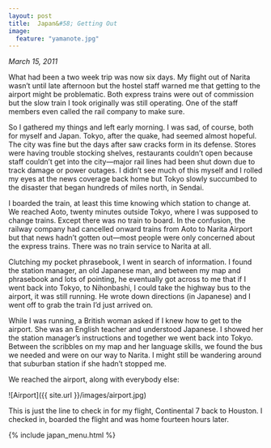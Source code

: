 ```yaml
---
layout: post
title:  Japan&#58; Getting Out
image:
  feature: "yamanote.jpg"
---
```

*March 15, 2011*&nbsp;

What had been a two week trip was now six days.  My flight out of Narita wasn’t until late afternoon but the hostel staff warned me that getting to the airport might be problematic.  Both express trains were out of commission but the slow train I took originally was still operating.  One of the staff members even called the rail company to make sure.

So I gathered my things and left early morning.  I was sad, of course, both for myself and Japan.  Tokyo, after the quake, had seemed almost hopeful.  The city was fine but the days after saw cracks form in its defense.  Stores were having trouble stocking shelves, restaurants couldn’t open because staff couldn’t get into the city—major rail lines had been shut down due to track damage or power outages.  I didn’t see much of this myself and I rolled my eyes at the news coverage back home but Tokyo slowly succumbed to the disaster that began hundreds of miles north, in Sendai.

I boarded the train, at least this time knowing which station to change at.  We reached Aoto, twenty minutes outside Tokyo, where I was supposed to change trains.  Except there was no train to board.  In the confusion, the railway company had cancelled onward trains from Aoto to Narita Airport but that news hadn’t gotten out—most people were only concerned about the express trains.  There was no train service to Narita at all.

Clutching my pocket phrasebook, I went in search of information.  I found the station manager, an old Japanese man, and between my map and phrasebook and lots of pointing, he eventually got across to me that if I went back into Tokyo, to Nihonbashi, I could take the highway bus to the airport, it was still running.  He wrote down directions (in Japanese) and I went off to grab the train I’d just arrived on.

While I was running, a British woman asked if I knew how to get to the airport.  She was an English teacher and understood Japanese.  I showed her the station manager’s instructions and together we went back into Tokyo.  Between the scribbles on my map and her language skills, we found the bus we needed and were on our way to Narita.  I might still be wandering around that suburban station if she hadn’t stopped me.

We reached the airport, along with everybody else:

![Airport]({{ site.url }}/images/airport.jpg)

This is just the line to check in for my flight, Continental 7 back to Houston.  I checked in, boarded the flight and was home fourteen hours later.

{% include japan_menu.html %}
